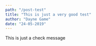```yaml
---
path: "/post-test"
title: "This is just a very good test"
author: "Dayne Game"
date: "24-05-2019"
---
```


This is just a check message
